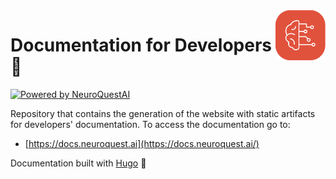 <img src="brand/logo/neuroquest-orange-logo.png" align="right" width="80" height="80"/>

# Documentation for Developers 📙

[![Powered by NeuroQuestAI](https://img.shields.io/badge/powered%20by-NeuroQuestAI-orange.svg?style=flat&colorA=E1523D&colorB=007D8A)](
https://neuroquest.ai)

Repository that contains the generation of the website with static artifacts for developers' documentation. To access the documentation go to:

  - [https://docs.neuroquest.ai](https://docs.neuroquest.ai/)

Documentation built with [Hugo](https://gohugo.io/) 🧡


